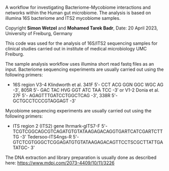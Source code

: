 A workflow for investigating Bacteriome-Mycobiome interactions and networks within the Human gut microbiome. The analysis is based on illumina 16S bacteriome and ITS2 mycobiome samples. 

Copyright **Simon Wetzel** and **Mohamed Tarek Badr**, Date: 20 April 2023, University of Freiburg, Germany

This code was used for the analysis of 16S/ITS2 sequencing samples for clinical studies carried out in institute of medical microbiology UMC Freiburg.

The sample analysis workflow uses illumina short read fastq files as an input. 
Bacteriome sequencing experiments are usually carried out using the following primers: 
- 16S region V3-4 Klindworth et al. 341F 5′- CCT ACG GGN GGC WGC AG -3′, 805R 5′- GAC TAC HVG GGT ATC TAA TCC -3′ or V1-2 Donia et al. 27F 5'- AGAGTTTGATCCTGGCTCAG -3', 338R 5'- GCTGCCTCCCGTAGGAGT -3'

Mycobiome sequencing experiments are usually carried out using the following primers:
- ITS region 2 (ITS2) gene Ihrmark-gITS7-F 5'-TCGTCGGCAGCGTCAGATGTGTATAAGAGACAGGTGARTCATCGARTCTTTG -3' Tedersoo-ITS4ngs-R 5'- GTCTCGTGGGCTCGGAGATGTGTATAAGAGACAGTTCCTSCGCTTATTGATATGC- 3'


The DNA extraction and library preparation is usually done as described here: https://www.mdpi.com/2073-4409/10/11/3226
